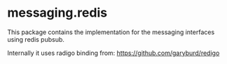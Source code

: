 messaging.redis
===
This package contains the implementation for the messaging interfaces using redis pubsub. 

Internally it uses radigo binding from:  https://github.com/garyburd/redigo